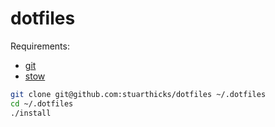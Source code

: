 # dotfiles

Requirements:

* [git](https://git-scm.com/)
* [stow](https://www.gnu.org/software/stow/)

```bash
git clone git@github.com:stuarthicks/dotfiles ~/.dotfiles
cd ~/.dotfiles
./install
```
